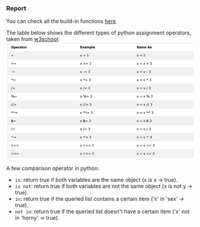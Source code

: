 ### Report
You can check all the build-in functions [here](https://docs.python.org/2/library/functions.html#enumerate).

The table below shows the different types of python assignment operators, taken from [w3school](https://www.w3schools.com/python/python_operators.asp):
![](assignment_operators.png)

A few comparison operator in python:
- `is`: return true if both variables are the same object (x is x -> true).
- `is not`: return true if both variables are not the same object (x is not y -> true).
- `in`: return true if the queried list contains a certain item ('x' in 'sex' -> true).
- `not in`: return true if the queried list doesn't have a certain item ('x' not in 'horny' -> true).
